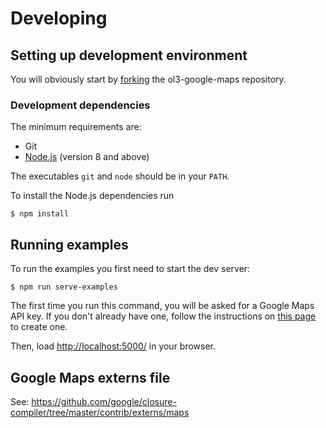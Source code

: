 # Developing

## Setting up development environment

You will obviously start by
[forking](https://github.com/mapgears/ol3-google-maps/fork) the
ol3-google-maps repository.


### Development dependencies

The minimum requirements are:

* Git
* [Node.js](http://nodejs.org/) (version 8 and above)

The executables `git` and `node` should be in your `PATH`.

To install the Node.js dependencies run

    $ npm install

## Running examples

To run the examples you first need to start the dev server:

    $ npm run serve-examples

The first time you run this command, you will be asked for a Google Maps API
key. If you don't already have one, follow the instructions on
[this page](https://developers.google.com/maps/documentation/javascript/get-api-key)
to create one.

Then, load <http://localhost:5000/> in your browser.

## Google Maps externs file

See: https://github.com/google/closure-compiler/tree/master/contrib/externs/maps